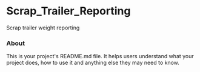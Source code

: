 Scrap_Trailer_Reporting
=======================

Scrap trailer weight reporting

### About

This is your project's README.md file. It helps users understand what your
project does, how to use it and anything else they may need to know.